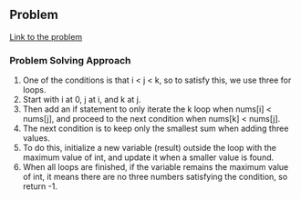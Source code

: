 ## Problem

[Link to the problem](https://leetcode.com/problems/minimum-sum-of-mountain-triplets-i/description/)

### Problem Solving Approach

1. One of the conditions is that i < j < k, so to satisfy this, we use three for loops.
2. Start with i at 0, j at i, and k at j.
3. Then add an if statement to only iterate the k loop when nums[i] < nums[j], and proceed to the next condition when nums[k] < nums[j].
4. The next condition is to keep only the smallest sum when adding three values.
5. To do this, initialize a new variable (result) outside the loop with the maximum value of int, and update it when a smaller value is found.
6. When all loops are finished, if the variable remains the maximum value of int, it means there are no three numbers satisfying the condition, so return -1.